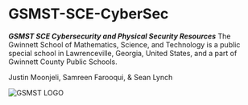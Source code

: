 # GSMST-SCE-CyberSec
***GSMST SCE Cybersecurity and Physical Security Resources***
The Gwinnett School of Mathematics, Science, and Technology is a public special school in Lawrenceville, Georgia, United States, and a part of Gwinnett County Public Schools.

Justin Moonjeli, Samreen Farooqui, & Sean Lynch

![GSMST LOGO](https://gsmstinternship.files.wordpress.com/2016/02/gsmst-logo.png?w=441)
